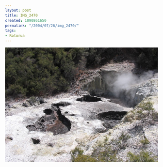 ```yaml
---
layout: post
title: IMG_2470
created: 1090861650
permalink: "/2004/07/26/img_2470/"
tags:
- Rotorua
---
```


<img src="/image/images/img_2470-826.jpg"/>


